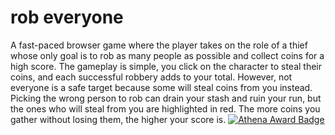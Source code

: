 # rob everyone
A fast-paced browser game where the player takes on the role of a thief whose only goal is to rob as many people as possible and collect coins for a high score. The gameplay is simple, you click on the character to steal their coins, and each successful robbery adds to your total. However, not everyone is a safe target because some will steal coins from you instead. Picking the wrong person to rob can drain your stash and ruin your run, but the ones who will steal from you are highlighted in red. The more coins you gather without losing them, the higher your score is. [![Athena Award Badge](https://img.shields.io/endpoint?url=https%3A%2F%2Faward.athena.hackclub.com%2Fapi%2Fbadge)](https://award.athena.hackclub.com?utm_source=readme)
